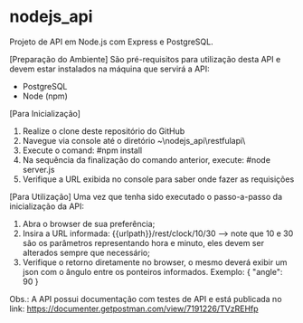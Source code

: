 # nodejs_api
Projeto de API em Node.js com Express e PostgreSQL.

[Preparação do Ambiente]
São pré-requisitos para utilização desta API e devem estar instalados na máquina que servirá a API:
- PostgreSQL
- Node (npm)

[Para Inicialização]
1. Realize o clone deste repositório do GitHub
2. Navegue via console até o diretório ~\nodejs_api\restfulapi\
3. Execute o comand: #npm install
4. Na sequência da finalização do comando anterior, execute: #node server.js
5. Verifique a URL exibida no console para saber onde fazer as requisições

[Para Utilização]
Uma vez que tenha sido executado o passo-a-passo da inicialização da API:
1. Abra o browser de sua preferência;
2. Insira a URL informada: {{urlpath}}/rest/clock/10/30 --> note que 10 e 30 são os parâmetros representando hora e minuto, eles devem ser alterados sempre que necessário;
3. Verifique o retorno diretamente no browser, o mesmo deverá exibir um json com o ângulo entre os ponteiros informados. Exemplo:
{
  "angle": 90
}

Obs.: A API possui documentação com testes de API e está publicada no link: https://documenter.getpostman.com/view/7191226/TVzREHfp
